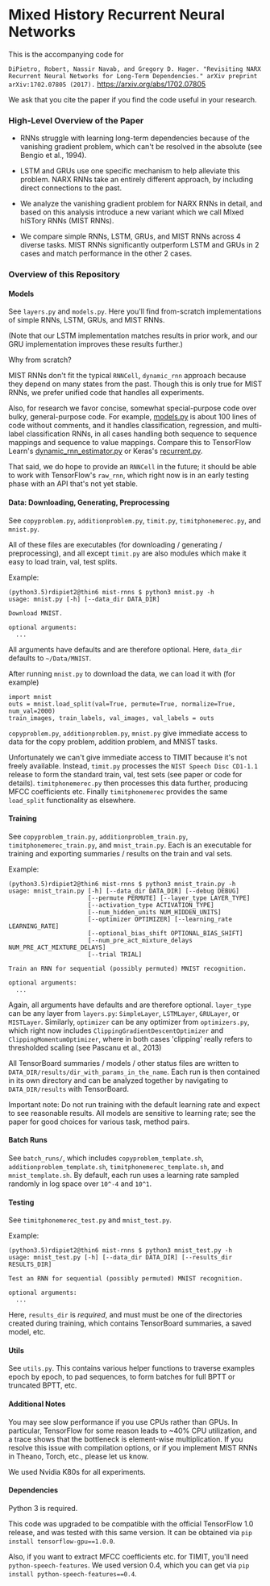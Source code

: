 # Mixed History Recurrent Neural Networks

This is the accompanying code for

`DiPietro, Robert, Nassir Navab, and Gregory D. Hager. "Revisiting NARX
Recurrent Neural Networks for Long-Term Dependencies." arXiv preprint
arXiv:1702.07805 (2017).` https://arxiv.org/abs/1702.07805

We ask that you cite the paper if you find the code useful in your research.

### High-Level Overview of the Paper

- RNNs struggle with learning long-term dependencies because of the vanishing
gradient problem, which can't be resolved in the absolute (see Bengio et al.,
1994).

- LSTM and GRUs use one specific mechanism to help alleviate this problem. NARX
RNNs take an entirely different approach, by including direct connections to
the past.

- We analyze the vanishing gradient problem for NARX RNNs in detail, and based
on this analysis introduce a new variant which we call MIxed hiSTory RNNs (MIST
RNNs).

- We compare simple RNNs, LSTM, GRUs, and MIST RNNs across 4 diverse tasks. MIST
RNNs significantly outperform LSTM and GRUs in 2 cases and match performance in
the other 2 cases.

### Overview of this Repository

#### Models

See `layers.py` and `models.py`. Here you'll find
from-scratch implementations of simple RNNs, LSTM, GRUs, and MIST RNNs.

(Note that our LSTM implementation matches results in prior work, and our GRU
implementation improves these results further.)

Why from scratch?

MIST RNNs don't fit the typical `RNNCell`, `dynamic_rnn` approach because they
depend on many states from the past. Though this is only true for MIST RNNs, we
prefer unified code that handles all experiments.

Also, for research we favor concise, somewhat special-purpose code over bulky,
general-purpose code. For example, [models.py](models.py) is about 100 lines of
code without comments, and it handles classification, regression, and
multi-label classification RNNs, in all cases handling both sequence to sequence
mappings and sequence to value mappings. Compare this to TensorFlow Learn's
[dynamic_rnn_estimator.py](https://github.com/tensorflow/tensorflow/blob/r1.0/tensorflow/contrib/learn/python/learn/estimators/dynamic_rnn_estimator.py)
or Keras's
[recurrent.py](https://github.com/fchollet/keras/blob/tf-keras/keras/layers/recurrent.py).

That said, we do hope to provide an `RNNCell` in the future; it should be able
to work with TensorFlow's `raw_rnn`, which right now is in an early testing
phase with an API that's not yet stable.

#### Data: Downloading, Generating, Preprocessing

See `copyproblem.py`, `additionproblem.py`, `timit.py`, `timitphonemerec.py`,
and `mnist.py`.

All of these files are executables (for downloading / generating /
preprocessing), and all except `timit.py` are also modules which make it
easy to load train, val, test splits.

Example:

```
(python3.5)rdipiet2@thin6 mist-rnns $ python3 mnist.py -h
usage: mnist.py [-h] [--data_dir DATA_DIR]

Download MNIST.

optional arguments:
  ...
```

All arguments have defaults and are therefore optional. Here, `data_dir`
defaults to `~/Data/MNIST`.

After running `mnist.py` to download the data, we can load it with (for
example)

```
import mnist
outs = mnist.load_split(val=True, permute=True, normalize=True, num_val=2000)
train_images, train_labels, val_images, val_labels = outs
```

`copyproblem.py`, `additionproblem.py`, `mnist.py` give immediate access to data
for the copy problem, addition problem, and MNIST tasks.

Unfortunately we can't give immediate access to TIMIT because it's not freely
available. Instead, `timit.py` processes the `NIST Speech Disc CD1-1.1` release
to form the standard train, val, test sets (see paper or code for details).
`timitphonemerec.py` then processes this data further, producing MFCC
coefficients etc. Finally `timitphonemerec` provides the same `load_split`
functionality as elsewhere.

#### Training

See `copyproblem_train.py`, `additionproblem_train.py`,
`timitphonemerec_train.py`, and `mnist_train.py`. Each is an executable for
training and exporting summaries / results on the train and val sets.

Example:

```
(python3.5)rdipiet2@thin6 mist-rnns $ python3 mnist_train.py -h
usage: mnist_train.py [-h] [--data_dir DATA_DIR] [--debug DEBUG]
                      [--permute PERMUTE] [--layer_type LAYER_TYPE]
                      [--activation_type ACTIVATION_TYPE]
                      [--num_hidden_units NUM_HIDDEN_UNITS]
                      [--optimizer OPTIMIZER] [--learning_rate LEARNING_RATE]
                      [--optional_bias_shift OPTIONAL_BIAS_SHIFT]
                      [--num_pre_act_mixture_delays NUM_PRE_ACT_MIXTURE_DELAYS]
                      [--trial TRIAL]

Train an RNN for sequential (possibly permuted) MNIST recognition.

optional arguments:
  ...
```

Again, all arguments have defaults and are therefore optional. `layer_type` can
be any layer from `layers.py`: `SimpleLayer`, `LSTMLayer`, `GRULayer`, or
`MISTLayer`. Similarly, `optimizer` can be any optimizer from `optimizers.py`,
which right now includes `ClippingGradientDescentOptimizer` and
`ClippingMomentumOptimizer`, where in both cases 'clipping' really refers to
thresholded scaling (see Pascanu et al., 2013)

All TensorBoard summaries / models / other status files are written to
`DATA_DIR/results/dir_with_params_in_the_name`. Each run is then contained in
its own directory and can be analyzed together by navigating to
`DATA_DIR/results` with TensorBoard.

Important note: Do not run training with the default learning rate and expect to
see reasonable results. All models are sensitive to learning rate; see the paper
for good choices for various task, method pairs.

#### Batch Runs

See `batch_runs/`, which includes `copyproblem_template.sh`,
`additionproblem_template.sh`, `timitphonemerec_template.sh`, and
`mnist_template.sh`. By default, each run uses a learning rate sampled randomly
in log space over `10^-4` and `10^1`.

#### Testing

See `timitphonemerec_test.py` and `mnist_test.py`.

Example:

```
(python3.5)rdipiet2@thin6 mist-rnns $ python3 mnist_test.py -h
usage: mnist_test.py [-h] [--data_dir DATA_DIR] [--results_dir RESULTS_DIR]

Test an RNN for sequential (possibly permuted) MNIST recognition.

optional arguments:
  ...
```

Here, `results_dir` is *required*, and must must be one of the directories
created during training, which contains TensorBoard summaries, a saved model,
etc.

#### Utils

See `utils.py`. This contains various helper functions to traverse examples
epoch by epoch, to pad sequences, to form batches for full BPTT or truncated
BPTT, etc.

#### Additional Notes

You may see slow performance if you use CPUs rather than GPUs. In particular,
TensorFlow for some reason leads to ~40% CPU utilization, and a trace shows that
the bottleneck is element-wise multiplication. If you resolve this issue with
compilation options, or if you implement MIST RNNs in Theano, Torch, etc.,
please let us know.

We used Nvidia K80s for all experiments.

#### Dependencies

Python 3 is required.

This code was upgraded to be compatible with the official TensorFlow 1.0
release, and was tested with this same version. It can be obtained via `pip
install tensorflow-gpu==1.0.0`.

Also, if you want to extract MFCC coefficients etc. for TIMIT, you'll need
`python-speech-features`. We used version 0.4, which you can get via
`pip install python-speech-features==0.4`.
